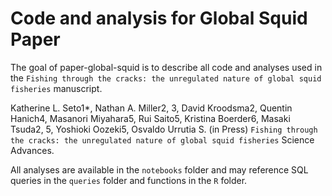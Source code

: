 
<!-- README.md is generated from README.Rmd. Please edit that file -->

# Code and analysis for Global Squid Paper

<!-- badges: start -->
<!-- badges: end -->

The goal of paper-global-squid is to describe all code and analyses used
in the
`Fishing through the cracks: the unregulated nature of global squid fisheries`
manuscript.

Katherine L. Seto1\*, Nathan A. Miller2, 3, David Kroodsma2, Quentin
Hanich4, Masanori Miyahara5, Rui Saito5, Kristina Boerder6, Masaki
Tsuda2, 5, Yoshioki Oozeki5, Osvaldo Urrutia S. (in Press)
`Fishing through the cracks: the unregulated nature of global squid fisheries`
Science Advances.

All analyses are available in the `notebooks` folder and may reference
SQL queries in the `queries` folder and functions in the `R` folder.
